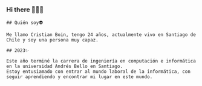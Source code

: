 ### Hi there 👋👨‍💻

```
## Quién soy👽

Me llamo Cristian Boin, tengo 24 años, actualmente vivo en Santiago de Chile y soy una persona muy capaz.

## 2023✨

Este año terminé la carrera de ingeniería en computación e informática en la universidad Andrés Bello en Santiago. 
Estoy entusiamado con entrar al mundo laboral de la informática, con seguir aprendiendo y encontrar mi lugar en este mundo.
```

<!--
**Crstnbn/Crstnbn** is a ✨ _special_ ✨ repository because its `README.md` (this file) appears on your GitHub profile.

Here are some ideas to get you started:

- 🔭 I’m currently working on ...
- 🌱 I’m currently learning ...
- 👯 I’m looking to collaborate on ...
- 🤔 I’m looking for help with ...
- 💬 Ask me about ...
- 📫 How to reach me: ...
- 😄 Pronouns: ...
- ⚡ Fun fact: ...
-->
